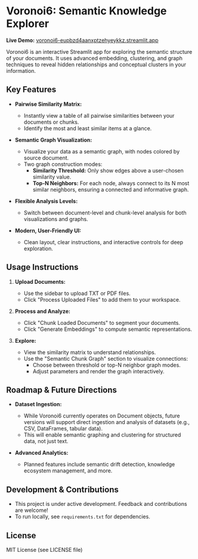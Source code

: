 # Voronoi6: Semantic Knowledge Explorer

**Live Demo:** [voronoi6-eupbzd4aanxptzehyeykkz.streamlit.app](https://voronoi6-eupbzd4aanxptzehyeykkz.streamlit.app)

Voronoi6 is an interactive Streamlit app for exploring the semantic structure of your documents. It uses advanced embedding, clustering, and graph techniques to reveal hidden relationships and conceptual clusters in your information.

## Key Features

- **Pairwise Similarity Matrix:**
  - Instantly view a table of all pairwise similarities between your documents or chunks.
  - Identify the most and least similar items at a glance.

- **Semantic Graph Visualization:**
  - Visualize your data as a semantic graph, with nodes colored by source document.
  - Two graph construction modes:
    - **Similarity Threshold:** Only show edges above a user-chosen similarity value.
    - **Top-N Neighbors:** For each node, always connect to its N most similar neighbors, ensuring a connected and informative graph.

- **Flexible Analysis Levels:**
  - Switch between document-level and chunk-level analysis for both visualizations and graphs.

- **Modern, User-Friendly UI:**
  - Clean layout, clear instructions, and interactive controls for deep exploration.

## Usage Instructions

1. **Upload Documents:**
   - Use the sidebar to upload TXT or PDF files.
   - Click "Process Uploaded Files" to add them to your workspace.

2. **Process and Analyze:**
   - Click "Chunk Loaded Documents" to segment your documents.
   - Click "Generate Embeddings" to compute semantic representations.

3. **Explore:**
   - View the similarity matrix to understand relationships.
   - Use the "Semantic Chunk Graph" section to visualize connections:
     - Choose between threshold or top-N neighbor graph modes.
     - Adjust parameters and render the graph interactively.

## Roadmap & Future Directions

- **Dataset Ingestion:**
  - While Voronoi6 currently operates on Document objects, future versions will support direct ingestion and analysis of datasets (e.g., CSV, DataFrames, tabular data).
  - This will enable semantic graphing and clustering for structured data, not just text.

- **Advanced Analytics:**
  - Planned features include semantic drift detection, knowledge ecosystem management, and more.

## Development & Contributions

- This project is under active development. Feedback and contributions are welcome!
- To run locally, see `requirements.txt` for dependencies.

## License

MIT License (see LICENSE file)

